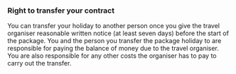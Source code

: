 ###  Right to transfer your contract

You can transfer your holiday to another person once you give the travel
organiser reasonable written notice (at least seven days) before the start of
the package. You and the person you transfer the package holiday to are
responsible for paying the balance of money due to the travel organiser. You
are also responsible for any other costs the organiser has to pay to carry out
the transfer.
